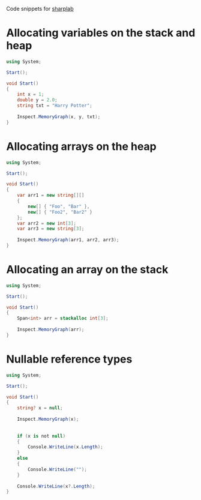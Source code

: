 Code snippets for [sharplab](https://sharplab.io)

# Allocating variables on the stack and heap
```csharp
using System;

Start();

void Start()
{
    int x = 1;
    double y = 2.0;
    string txt = "Harry Potter";
    
    Inspect.MemoryGraph(x, y, txt);
}
```

# Allocating arrays on the heap
```csharp
using System;

Start();

void Start()
{
    var arr1 = new string[][]
    {
        new[] { "Foo", "Bar" },
        new[] { "Foo2", "Bar2" }
    };
    var arr2 = new int[3];
    var arr3 = new string[3];
    
    Inspect.MemoryGraph(arr1, arr2, arr3);
}
```

# Allocating an array on the stack
```csharp
using System;

Start();

void Start()
{
    Span<int> arr = stackalloc int[3];
    
    Inspect.MemoryGraph(arr);
}
```

# Nullable reference types
```csharp
using System;

Start();

void Start()
{
    string? x = null;
    
    Inspect.MemoryGraph(x);
    
    
    if (x is not null)
    {
        Console.WriteLine(x.Length);
    }
    else
    {
        Console.WriteLine("");
    }
    
    Console.WriteLine(x?.Length);
}